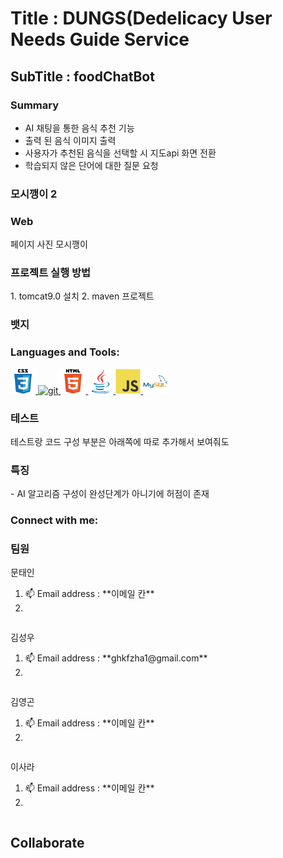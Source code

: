<h1>Title : DUNGS(Dedelicacy User Needs Guide Service</h1>
<h2>SubTitle : foodChatBot</h2>

<h3>Summary</h3>
<Ul>
<li>AI 채팅을 통한 음식 추천 기능</li>
<li>출력 된 음식 이미지 출력</li>
<li>사용자가 추천된 음식을 선택할 시 지도api 화면 전환</li>
<li>학습되지 않은 단어에 대한 질문 요청</li>
</Ul>

<h3>모시깽이 2</h3>

<h3>Web</h3>
페이지 사진 모시깽이

<h3>프로젝트 실행 방법</h3>
1. tomcat9.0 설치
2. maven 프로젝트


<h3>뱃지</h3>
<h3 align="left">Languages and Tools:</h3>
<p align="left"> <a href="https://www.w3schools.com/css/" target="_blank" rel="noreferrer"> <img src="https://raw.githubusercontent.com/devicons/devicon/master/icons/css3/css3-original-wordmark.svg" alt="css3" width="40" height="40"/> </a> <a href="https://git-scm.com/" target="_blank" rel="noreferrer"> <img src="https://www.vectorlogo.zone/logos/git-scm/git-scm-icon.svg" alt="git" width="40" height="40"/> </a> <a href="https://www.w3.org/html/" target="_blank" rel="noreferrer"> <img src="https://raw.githubusercontent.com/devicons/devicon/master/icons/html5/html5-original-wordmark.svg" alt="html5" width="40" height="40"/> </a> <a href="https://www.java.com" target="_blank" rel="noreferrer"> <img src="https://raw.githubusercontent.com/devicons/devicon/master/icons/java/java-original.svg" alt="java" width="40" height="40"/> </a> <a href="https://developer.mozilla.org/en-US/docs/Web/JavaScript" target="_blank" rel="noreferrer"> <img src="https://raw.githubusercontent.com/devicons/devicon/master/icons/javascript/javascript-original.svg" alt="javascript" width="40" height="40"/> </a> <a href="https://www.mysql.com/" target="_blank" rel="noreferrer"> <img src="https://raw.githubusercontent.com/devicons/devicon/master/icons/mysql/mysql-original-wordmark.svg" alt="mysql" width="40" height="40"/> </a> </p>

<h3>테스트</h3>
테스트랑 코드 구성 부분은 아래쪽에 따로 추가해서 보여줘도

<h3>특징</h3>
- AI 알고리즘 구성이 완성단계가 아니기에 허점이 존재

<h3 align="left">Connect with me:</h3>
<p align="left">
</p>



<h3>팀원</h3>
<table>
<thead>문태인 </thead>
  <tbody>
    <ol>
      <li>📫 Email address : **이메일 칸**</li>
      <li></li>
    </ol>
  </tbody>
</table>
<table>
<thead>김성우 </thead>
  <tbody>
    <ol>
      <li>📫 Email address : **ghkfzha1@gmail.com**</li>
      <li></li>
    </ol>
  </tbody>
</table>  
</table>
<table>
<thead>김영곤 </thead>
   <tbody>
    <ol>
      <li>📫 Email address : **이메일 칸**</li>
      <li></li>
    </ol>
  </tbody>
</table> 
</table>
<table>
<thead>이사라 </thead>
   <tbody>
    <ol>
      <li>📫 Email address : **이메일 칸**</li>
      <li></li>
    </ol>
  </tbody>
</table> 
</table>

## Collaborate
[DungsMall]: URL "[Optional Title here](https://github.com/0gon/DungsMall)"


